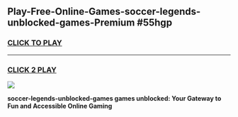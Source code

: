 
## Play-Free-Online-Games-soccer-legends-unblocked-games-Premium #55hgp
<h3>
<a href="https://premium.freeplayer.one?title=soccer-legends-unblocked-games&ref=8M">CLICK TO PLAY</a></h3>
<hr>

<h3>
<a href="https://premium.freeplayer.one?title=soccer-legends-unblocked-games&ref=8M">CLICK 2 PLAY</a>
  
</h3>

<a href="https://premium.freeplayer.one?title=soccer-legends-unblocked-games&ref=8M"><img src="https://clearcache.store/games.png"></a>


**soccer-legends-unblocked-games games unblocked: Your Gateway to Fun and Accessible Online Gaming**
